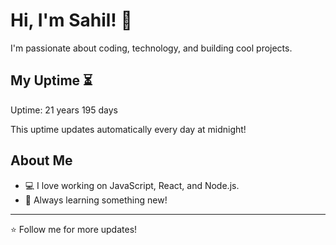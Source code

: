 # Hi, I'm Sahil! 👋

I'm passionate about coding, technology, and building cool projects.

## My Uptime ⏳
Uptime: 21 years 195 days

This uptime updates automatically every day at midnight!

## About Me
- 💻 I love working on JavaScript, React, and Node.js.
- 🎯 Always learning something new!

---

⭐️ Follow me for more updates!
